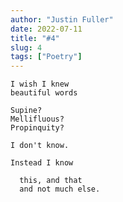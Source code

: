 ```yaml
---
author: "Justin Fuller"
date: 2022-07-11
title: "#4"
slug: 4
tags: ["Poetry"]
--- 
```


```text
I wish I knew
beautiful words

Supine?
Mellifluous?
Propinquity?

I don't know.

Instead I know

  this, and that
  and not much else.
```
<!--more-->
